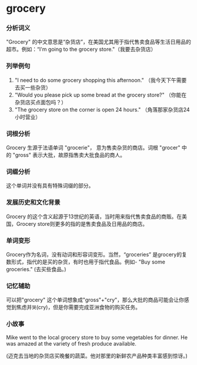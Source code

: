 # grocery

### 分析词义

  

"Grocery" 的中文意思是“杂货店”，在美国尤其用于指代售卖食品等生活日用品的超市。例如：“I'm going to the grocery store."（我要去杂货店）

  

### 列举例句

  

1.  "I need to do some grocery shopping this afternoon." （我今天下午需要去买一些杂货）
2.  "Would you please pick up some bread at the grocery store?" （你能在杂货店买点面包吗？）
3.  "The grocery store on the corner is open 24 hours." （角落那家杂货店24小时营业）

  

### 词根分析

  

Grocery 生源于法语单词 "grocerie"， 意为售卖杂货的商店。词根 "grocer" 中的 "gross" 表示大批，故原指售卖大批食品的商人。

  

### 词缀分析

  

这个单词并没有具有特殊词缀的部分。

  

### 发展历史和文化背景

  

Grocery 的这个含义起源于13世纪的英语，当时用来指代售卖食品的商贩。在美国，Grocery store则更多的指的是售卖食品及日用品的商店。

  

### 单词变形

  

Grocery作为名词，没有动词和形容词变形。当然，“groceries” 是grocery的复数形式，指代的是买的杂货，有时也用于指代食品。例如- "Buy some groceries." (去买些食品。)

  

### 记忆辅助

  

可以把"grocery" 这个单词想象成"gross"+"cry"，那么大批的商品可能会让你感觉到焦虑并`哭`(cry)，但是你需要完成亚洲食物的购买任务。

  

### 小故事

  

Mike went to the local grocery store to buy some vegetables for dinner. He was amazed at the variety of fresh produce available.

  

(迈克去当地的杂货店买晚餐的蔬菜。他对那里的新鲜农产品种类丰富感到惊讶。)
